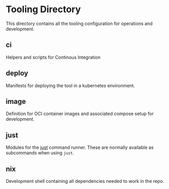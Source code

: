 # Tooling Directory

This directory contains all the tooling configuration for operations and development.

## ci

Helpers and scripts for Continous Integration

## deploy

Manifests for deploying the tool in a kubernetes environment.

## image

Definition for OCI container images and associated compose setup for development.

## just

Modules for the [just](https://github.com/casey/just) command runner. These are normally available as subcommands when using `just`.

## nix

Development shell containing all dependencies needed to work in the repo.
